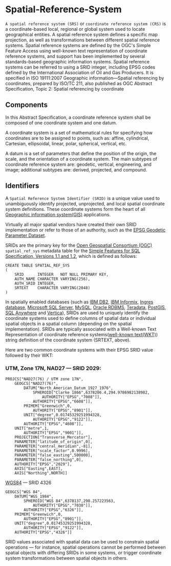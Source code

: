 
# Spatial-Reference-System
`A spatial reference system (SRS)` or `coordinate reference system (CRS)` is a coordinate-based local, regional or global system used to locate geographical entities. A spatial reference system defines a specific map projection, as well as transformations between different spatial reference systems. Spatial reference systems are defined by the OGC's Simple Feature Access using well-known text representation of coordinate reference systems, and support has been implemented by several standards-based geographic information systems.
Spatial reference systems can be referred to using a SRID integer, including EPSG codes defined by the International Association of Oil and Gas Producers. It is specified in ISO 19111:2007 Geographic information—Spatial referencing by coordinates, prepared by ISO/TC 211, also published as OGC Abstract Specification, Topic 2: Spatial referencing by coordinate



## Components
In this Abstract Specification, a coordinate reference system shall be composed of one coordinate system and one datum.

A coordinate system is a set of mathematical rules for specifying how coordinates are to be assigned to points, such as: affine, cylindrical, Cartesian, ellipsoidal, linear, polar, spherical, vertical, etc.

A datum is a set of parameters that define the position of the origin, the scale, and the orientation of a coordinate system.
The main subtypes of coordinate reference system are: geodetic, vertical, engineering, and image; additional subtypes are: derived, projected, and compound. 



## Identifiers
A `Spatial Reference System Identifier (SRID)` is a unique value used to unambiguously identify projected, unprojected, and local spatial coordinate system definitions. These coordinate systems form the heart of all [Geographic information system(GIS)](https://en.wikipedia.org/wiki/Geographic_information_system) applications.

Virtually all major spatial vendors have created their own SRID implementation or refer to those of an authority, such as the [EPSG Geodetic Parameter Dataset](https://en.wikipedia.org/wiki/EPSG_Geodetic_Parameter_Dataset).

SRIDs are the primary key for the [Open Geospatial Consortium (OGC)](https://en.wikipedia.org/wiki/Open_Geospatial_Consortium) `spatial_ref_sys` metadata table for the [Simple Features for SQL Specification, Versions 1.1 and 1.2](https://en.wikipedia.org/wiki/Simple_Features),  which is defined as follows:

```
CREATE TABLE SPATIAL_REF_SYS
(
    SRID      INTEGER   NOT NULL PRIMARY KEY,
    AUTH_NAME CHARACTER VARYING(256),
    AUTH_SRID INTEGER,
    SRTEXT    CHARACTER VARYING(2048)
)
```

In spatially enabled databases (such as [IBM DB2](https://en.wikipedia.org/wiki/IBM_DB2), [IBM Informix](https://en.wikipedia.org/wiki/IBM_Informix), [Ingres database](https://en.wikipedia.org/wiki/Ingres_(database)), [Microsoft SQL Server](https://en.wikipedia.org/wiki/Microsoft_SQL_Server), [MySQL](https://en.wikipedia.org/wiki/MySQL), [Oracle RDBMS](https://en.wikipedia.org/wiki/Oracle_RDBMS), [Teradata](https://en.wikipedia.org/wiki/Teradata), [PostGIS](https://en.wikipedia.org/wiki/PostGIS), [SQL Anywhere](https://en.wikipedia.org/wiki/SQL_Anywhere) and [Vertica](https://en.wikipedia.org/wiki/Vertica)), SRIDs are used to uniquely identify the coordinate systems used to define columns of spatial data or individual spatial objects in a spatial column (depending on the spatial implementation).  SRIDs are typically associated with a Well-known Text Representation of coordinate reference systems([well-known text(WKT)](https://en.wikipedia.org/wiki/Well-known_text_representation_of_coordinate_reference_systems)) string definition of the coordinate system (SRTEXT, above).


Here are two common coordinate systems with their EPSG SRID value followed by their WKT:


### UTM, Zone 17N, NAD27 — SRID 2029:
```
PROJCS["NAD27(76) / UTM zone 17N",
    GEOGCS["NAD27(76)",
        DATUM["North_American_Datum_1927_1976",
            SPHEROID["Clarke 1866",6378206.4,294.9786982138982,
                AUTHORITY["EPSG","7008"]],
            AUTHORITY["EPSG","6608"]],
        PRIMEM["Greenwich",0,
            AUTHORITY["EPSG","8901"]],
        UNIT["degree",0.01745329251994328,
            AUTHORITY["EPSG","9122"]],
        AUTHORITY["EPSG","4608"]],
    UNIT["metre",1,
        AUTHORITY["EPSG","9001"]],
    PROJECTION["Transverse_Mercator"],
    PARAMETER["latitude_of_origin",0],
    PARAMETER["central_meridian",-81],
    PARAMETER["scale_factor",0.9996],
    PARAMETER["false_easting",500000],
    PARAMETER["false_northing",0],
    AUTHORITY["EPSG","2029"],
    AXIS["Easting",EAST],
    AXIS["Northing",NORTH]]
```


[WGS84](https://en.wikipedia.org/wiki/WGS84) — SRID 4326  
```
GEOGCS["WGS 84",
    DATUM["WGS_1984",
        SPHEROID["WGS 84",6378137,298.257223563,
            AUTHORITY["EPSG","7030"]],
        AUTHORITY["EPSG","6326"]],
    PRIMEM["Greenwich",0,
        AUTHORITY["EPSG","8901"]],
    UNIT["degree",0.01745329251994328,
        AUTHORITY["EPSG","9122"]],
    AUTHORITY["EPSG","4326"]]
```


SRID values associated with spatial data can be used to constrain spatial operations — for instance, spatial operations cannot be performed between spatial objects with differing SRIDs in some systems, or trigger coordinate system transformations between spatial objects in others.

